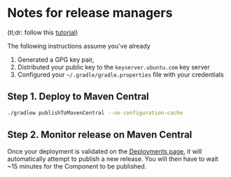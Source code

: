 # Notes for release managers

(tl;dr: follow this [tutorial](https://www.youtube.com/watch?v=nd2ULXyBaV8))

The following instructions assume you've already
1. Generated a GPG key pair,
2. Distributed your public key to the `keyserver.ubuntu.com` key server
3. Configured your `~/.gradle/gradle.properties` file with your credentials

## Step 1. Deploy to Maven Central

```bash
./gradlew publishToMavenCentral --no-configuration-cache
```

## Step 2. Monitor release on Maven Central

Once your deployment is validated on the [Deployments page](https://central.sonatype.com/publishing/deployments), it will automatically attempt to publish a new release. You will then have to wait ~15 minutes for the Component to be published.